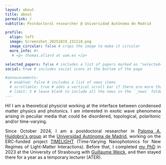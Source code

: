 ```yaml
---
layout: about
title: about
permalink: /
subtitle: Postdoctoral researcher @ Universidad Autónoma de Madrid

profile:
  align: left
  image: Screenshot_20251019_231118.png
  image_circular: false # crops the image to make it circular
  more_info: #>
   # <p> thomas.allard at uam.es </p>

selected_papers: false # includes a list of papers marked as "selected={true}"
social: true # includes social icons at the bottom of the page

#announcements:
  # enabled: false # includes a list of news items
  # scrollable: true # adds a vertical scroll bar if there are more than 3 news items
  # limit: 5 # leave blank to include all the news in the `_news` folder
---
```

<div style="text-align: justify">
Hi! I am a theoretical physicist working at the interface between condensed matter physics and photonics. I am interested in exotic wave phenomena arising in peculiar media that could be disordered, topological, polaritonic and/or time-varying.

  Since October 2024, I am a postdoctoral researcher in [Paloma A. Huidobro's group](https://members.ifimac.uam.es/parroyohuidobro/) at the [Universidad Autónoma de Madrid](https://www.ifimac.uam.es/), working on the ERC-funded project [TIMELIGHT](https://members.ifimac.uam.es/parroyohuidobro/erc-timelight/) (Time-Varying Nanophotonics for New Regimes of Light-Matter Interactions). Before that, I completed [my PhD](https://theses.hal.science/tel-04586338/) in 2023 at the University of Strasbourg with [Guillaume Weick](https://www.ipcms.fr/guillaume-weick/), and then stayed there for a year as a temporary lecturer (ATER).
</div>
